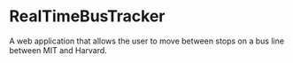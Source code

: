 # RealTimeBusTracker
A web application that allows the user to move between stops on a bus line between MIT and Harvard.
